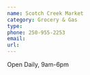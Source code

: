 ```yaml
---
name: Scotch Creek Market
category: Grocery & Gas
type:
phone: 250-955-2253
email:
url:
---
```


Open Daily, 9am-6pm
